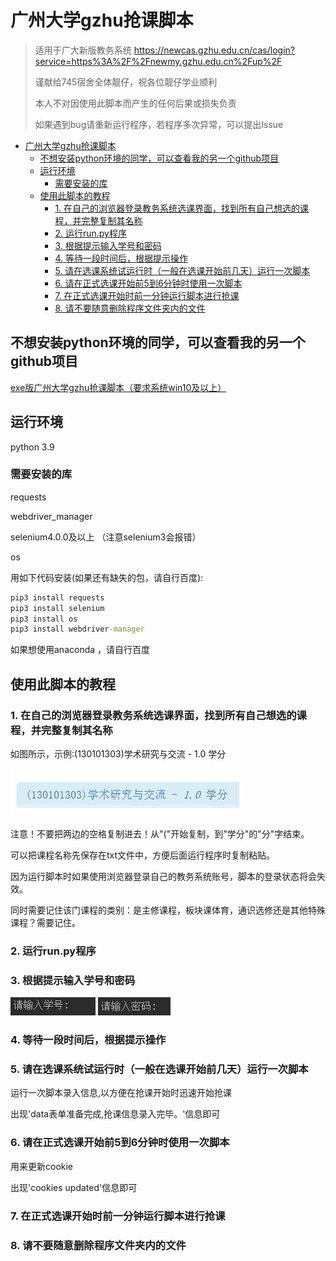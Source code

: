 # 广州大学gzhu抢课脚本

> 适用于广大新版教务系统 <https://newcas.gzhu.edu.cn/cas/login?service=https%3A%2F%2Fnewmy.gzhu.edu.cn%2Fup%2F>
>
> 谨献给745宿舍全体靓仔，祝各位靓仔学业顺利
>
> 本人不对因使用此脚本而产生的任何后果或损失负责
>
> 如果遇到bug请重新运行程序，若程序多次异常，可以提出Issue

<!-- @import "[TOC]" {cmd="toc" depthFrom=1 depthTo=6 orderedList=false} -->

<!-- code_chunk_output -->

- [广州大学gzhu抢课脚本](#广州大学gzhu抢课脚本)
  - [不想安装python环境的同学，可以查看我的另一个github项目](#不想安装python环境的同学可以查看我的另一个github项目)
  - [运行环境](#运行环境)
    - [需要安装的库](#需要安装的库)
  - [使用此脚本的教程](#使用此脚本的教程)
    - [1. 在自己的浏览器登录教务系统选课界面，找到所有自己想选的课程，并完整复制其名称](#1-在自己的浏览器登录教务系统选课界面找到所有自己想选的课程并完整复制其名称)
    - [2. 运行run.py程序](#2-运行runpy程序)
    - [3. 根据提示输入学号和密码](#3-根据提示输入学号和密码)
    - [4. 等待一段时间后，根据提示操作](#4-等待一段时间后根据提示操作)
    - [5. 请在选课系统试运行时（一般在选课开始前几天）运行一次脚本](#5-请在选课系统试运行时一般在选课开始前几天运行一次脚本)
    - [6. 请在正式选课开始前5到6分钟时使用一次脚本](#6-请在正式选课开始前5到6分钟时使用一次脚本)
    - [7. 在正式选课开始时前一分钟运行脚本进行抢课](#7-在正式选课开始时前一分钟运行脚本进行抢课)
    - [8. 请不要随意删除程序文件夹内的文件](#8-请不要随意删除程序文件夹内的文件)

<!-- /code_chunk_output -->

## 不想安装python环境的同学，可以查看我的另一个github项目

[exe版广州大学gzhu抢课脚本（要求系统win10及以上）](https://github.com/MILK2077/exe_gzhu_course_selector)

## 运行环境

python 3.9

### 需要安装的库

requests

webdriver_manager

selenium4.0.0及以上
（注意selenium3会报错）

os

用如下代码安装(如果还有缺失的包，请自行百度):

```cmd
pip3 install requests
pip3 install selenium
pip3 install os
pip3 install webdriver-manager
```

如果想使用anaconda ，请自行百度

## 使用此脚本的教程

### 1. 在自己的浏览器登录教务系统选课界面，找到所有自己想选的课程，并完整复制其名称

如图所示，示例:(130101303)学术研究与交流 - 1.0 学分

![3](assets/3.png)

注意！不要把两边的空格复制进去！从"("开始复制，到"学分"的"分"字结束。

可以把课程名称先保存在txt文件中，方便后面运行程序时复制粘贴。

因为运行脚本时如果使用浏览器登录自己的教务系统账号，脚本的登录状态将会失效。

同时需要记住该门课程的类别：是主修课程，板块课体育，通识选修还是其他特殊课程？需要记住。

### 2. 运行run.py程序

### 3. 根据提示输入学号和密码

![4](assets/4.png)
![5](assets/5.png)

### 4. 等待一段时间后，根据提示操作

### 5. 请在选课系统试运行时（一般在选课开始前几天）运行一次脚本

运行一次脚本录入信息,以方便在抢课开始时迅速开始抢课

出现'data表单准备完成,抢课信息录入完毕。'信息即可

### 6. 请在正式选课开始前5到6分钟时使用一次脚本

用来更新cookie

出现'cookies updated'信息即可

### 7. 在正式选课开始时前一分钟运行脚本进行抢课

### 8. 请不要随意删除程序文件夹内的文件
